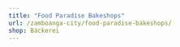 ```yaml
---
title: "Food Paradise Bakeshops"
url: /zamboanga-city/food-paradise-bakeshops/
shop: Bäckerei
---
```

